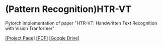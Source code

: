 # (Pattern Recognition)HTR-VT
Pytorch implementation of paper "HTR-VT: Handwritten Text Recognition with Vision Tranformer"

[[Project Page]](https://yutingli0606.github.io/HTR-VT/)
[[PDF]]() 
[[Google Drive]]()
